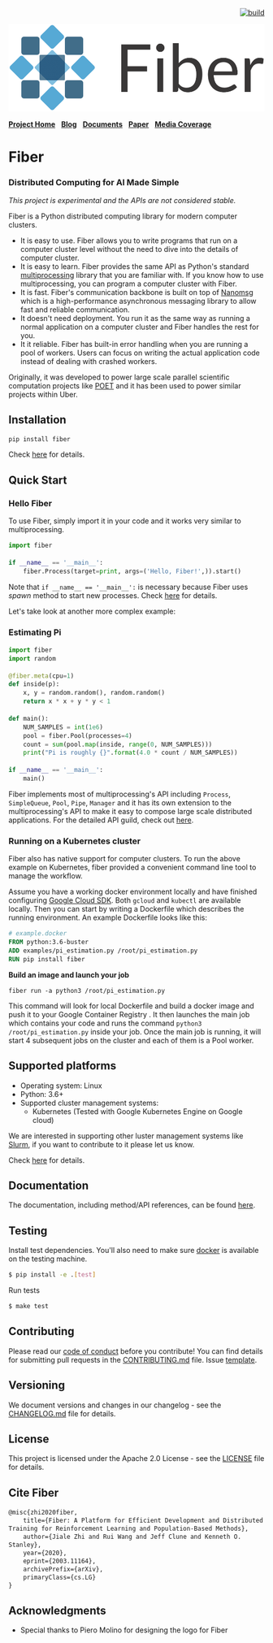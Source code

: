 <p align="right">
  <a href="https://travis-ci.com/uber/fiber">
      <img src="https://travis-ci.com/uber/fiber.svg?token=BxMzxQEDDtTBPG9151kk&branch=master" alt="build" />
  </a>
</p>

<img src="docs/img/fiber_logo.png" alt="drawing" width="550"/>

[**Project Home**](https://uber.github.io/fiber/) &nbsp;
[**Blog**](https://uber.github.io/fiber/introduction/) &nbsp;
[**Documents**](https://uber.github.io/fiber/getting-started/) &nbsp;
[**Paper**](https://arxiv.org/abs/2003.11164) &nbsp;
[**Media Coverage**](https://venturebeat.com/2020/03/26/uber-details-fiber-a-framework-for-distributed-ai-model-training/)

# Fiber

### Distributed Computing for AI Made Simple

*This project is experimental and the APIs are not considered stable.*

Fiber is a Python distributed computing library for modern computer clusters.

* It is easy to use. Fiber allows you to write programs that run on a computer cluster level without the need to dive into the details of computer cluster.
* It is easy to learn. Fiber provides the same API as Python's standard [multiprocessing](https://docs.python.org/3.6/library/multiprocessing.html) library that you are familiar with. If you know how to use multiprocessing, you can program a computer cluster with Fiber.
* It is fast. Fiber's communication backbone is built on top of [Nanomsg](https://nanomsg.org/) which is a high-performance asynchronous messaging library to allow fast and reliable communication.
* It doesn't need deployment. You run it as the same way as running a normal application on a computer cluster and Fiber handles the rest for you.
* It it reliable. Fiber has built-in error handling when you are running a pool of workers. Users can focus on writing the actual application code instead of dealing with crashed workers.

Originally, it was developed to power large scale parallel scientific computation projects like [POET](https://eng.uber.com/poet-open-ended-deep-learning/) and it has been used to power similar projects within Uber.


## Installation

```
pip install fiber
```

Check [here](https://uber.github.io/fiber/installation/) for details.

## Quick Start


### Hello Fiber
To use Fiber, simply import it in your code and it works very similar to multiprocessing.

```python
import fiber

if __name__ == '__main__':
    fiber.Process(target=print, args=('Hello, Fiber!',)).start()
```

Note that `if __name__ == '__main__':` is necessary because Fiber uses *spawn* method to start new processes. Check [here](https://stackoverflow.com/questions/50781216/in-python-multiprocessing-process-do-we-have-to-use-name-main) for details.

Let's take look at another more complex example:

### Estimating Pi


```python
import fiber
import random

@fiber.meta(cpu=1)
def inside(p):
    x, y = random.random(), random.random()
    return x * x + y * y < 1

def main():
    NUM_SAMPLES = int(1e6)
    pool = fiber.Pool(processes=4)
    count = sum(pool.map(inside, range(0, NUM_SAMPLES)))
    print("Pi is roughly {}".format(4.0 * count / NUM_SAMPLES))

if __name__ == '__main__':
    main()
```


Fiber implements most of multiprocessing's API including `Process`, `SimpleQueue`, `Pool`, `Pipe`, `Manager` and it has its own extension to the multiprocessing's API to make it easy to compose large scale distributed applications. For the detailed API guild, check out [here](https://uber.github.io/fiber/process/).

### Running on a Kubernetes cluster

Fiber also has native support for computer clusters. To run the above example on Kubernetes, fiber provided a convenient command line tool to manage the workflow.

Assume you have a working docker environment locally and have finished configuring [Google Cloud SDK](https://cloud.google.com/sdk/docs/quickstarts). Both `gcloud` and `kubectl` are available locally. Then you can start by writing a Dockerfile which describes the running environment.  An example Dockerfile looks like this:

```dockerfile
# example.docker
FROM python:3.6-buster
ADD examples/pi_estimation.py /root/pi_estimation.py
RUN pip install fiber
```
**Build an image and launch your job**

```
fiber run -a python3 /root/pi_estimation.py
```

This command will look for local Dockerfile and build a docker image and push it to your Google Container Registry . It then launches the main job which contains your code and runs the command `python3 /root/pi_estimation.py` inside your job. Once the main job is running, it will start 4 subsequent jobs on the cluster and each of them is a Pool worker.


## Supported platforms

* Operating system: Linux
* Python: 3.6+
* Supported cluster management systems:
	* Kubernetes (Tested with Google Kubernetes Engine on Google cloud)

We are interested in supporting other luster management systems like [Slurm](https://slurm.schedmd.com/), if you want to contribute to it please let us know.


Check [here](https://uber.github.io/fiber/platforms/) for details.

## Documentation

The documentation, including method/API references, can be found [here](https://uber.github.io/fiber/getting-started/).


## Testing

Install test dependencies. You'll also need to make sure [docker](https://docs.docker.com/install/) is available on the testing machine.

```bash
$ pip install -e .[test]
```

Run tests

```bash
$ make test
```

## Contributing
Please read our [code of conduct](CODE_OF_CONDUCT.md) before you contribute! You can find details for submitting pull requests in the [CONTRIBUTING.md](CONTRIBUTING.md) file. Issue [template](https://help.github.com/articles/about-issue-and-pull-request-templates/).

## Versioning
We document versions and changes in our changelog - see the [CHANGELOG.md](CHANGELOG.md) file for details.

## License
This project is licensed under the Apache 2.0 License - see the [LICENSE](LICENSE) file for details.

## Cite Fiber

```
@misc{zhi2020fiber,
    title={Fiber: A Platform for Efficient Development and Distributed Training for Reinforcement Learning and Population-Based Methods},
    author={Jiale Zhi and Rui Wang and Jeff Clune and Kenneth O. Stanley},
    year={2020},
    eprint={2003.11164},
    archivePrefix={arXiv},
    primaryClass={cs.LG}
}
```

## Acknowledgments
* Special thanks to Piero Molino for designing the logo for Fiber
